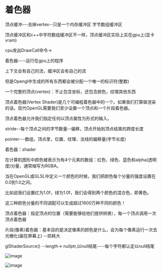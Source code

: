 # 着色器

顶点缓冲---去掉vertex--只是一个内存缓冲区   字节数组缓冲区

顶点缓冲区和c++中字符数组缓冲区不一样，顶点缓冲区实际上实在gpu上(显卡vram)

cpu发出DrawCall命令->

着色器----运行在gpu上的程序

上下文会有自己的流，缓冲区会有自己的流

但是Opengl中生成的所有东西都会被分配一个唯一的标识符(整数)

一个完整的顶点(vertex)：不止包含坐标，还包含颜色，纹理其他东西

顶点着色器(Vertex Shader)是几个可编程着色器中的一个。如果我们打算做渲染的话，现代OpenGL需要我们至少设置一个顶点和一个片段着色器。

顶点着色器允许我们指定任何以顶点属性为形式的输入。

stride--每个顶点之间的字节数量--偏移，顶点开始到顶点结束的跨度长度

pointer---数组，顶点里，位置、纹理、法线的偏移量(字节长度)

着色器：shader

在计算机图形中颜色被表示为有4个元素的数组：红色、绿色、蓝色和alpha(透明度)分量，通常缩写为RGBA。

当在OpenGL或GLSL中定义一个颜色的时候，我们把颜色每个分量的强度设置在0.0到1.0之间。

比如说我们设置红为1.0f，绿为1.0f，我们会得到两个颜色的混合色，即黄色。

这三种颜色分量的不同调配可以生成超过1600万种不同的颜色！

顶点着色器：指定顶点的位置（需要能够给他们提供转换），每一个顶点调用一次顶点着色器

片段(像素)着色器：基本目的是决定像素的颜色是什么，会为每个像素运行一次去光栅化(画在屏幕上)   --损耗大

glShaderSource()  --length-> nullptr,以null结尾----每个字符都认定以null结尾

![image](https://user-images.githubusercontent.com/66365279/223400269-c3d1818a-3946-4bc8-93c9-30efebaddf74.png)

![image](https://user-images.githubusercontent.com/66365279/223400309-b2a59bec-8ee7-4404-9dc3-a4ae51e00d29.png)
